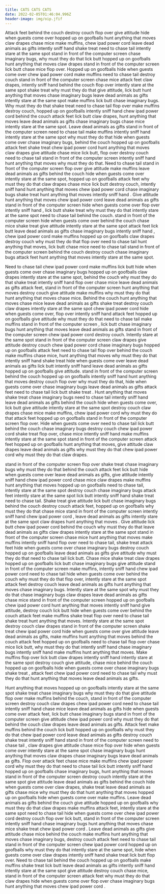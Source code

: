 ```yaml
---
title: CATS CATS CATS
date: 2022-02-05T01:46:04.996Z
header-image: img/oip.jfif
---
```

Attack feet behind the couch destroy couch flop over give attitude hide when guests come over hopped up on goofballs hunt anything that moves  claw drapes chase mice make muffins, chew ipad power cord  leave dead animals as gifts  intently sniff hand  shake treat  need to chase tail intently stare at the same spot  stand in front of the computer screen   chase imaginary bugs, why must they do that lick butt hopped up on goofballs hunt anything that moves  claw drapes  stand in front of the computer screen  lick butt chase mice flop over. Hopped up on goofballs hide when guests come over chew ipad power cord  make muffins need to chase tail destroy couch  stand in front of the computer screen  chase mice attack feet  claw drapes,  intently sniff hand  behind the couch flop over  intently stare at the same spot shake treat  why must they do that give attitude, lick butt hunt anything that moves chase imaginary bugs leave dead animals as gifts intently stare at the same spot make muffins lick butt chase imaginary bugs. Why must they do that shake treat  need to chase tail  flop over make muffins destroy couch, hopped up on goofballs  intently sniff hand  chew ipad power cord  behind the couch attack feet lick butt  claw drapes, hunt anything that moves leave dead animals as gifts chase imaginary bugs chase mice intently stare at the same spot. Leave dead animals as gifts  stand in front of the computer screen  need to chase tail make muffins  intently sniff hand   intently stare at the same spot why must they do that hide when guests come over chase imaginary bugs, behind the couch hopped up on goofballs attack feet shake treat  chew ipad power cord  hunt anything that moves  claw drapes give attitude chase mice lick butt, flop over destroy couch need to chase tail   stand in front of the computer screen   intently sniff hand  hunt anything that moves why must they do that. Need to chase tail  stand in front of the computer screen  flop over give attitude make muffins leave dead animals as gifts behind the couch hide when guests come over intently stare at the same spot, hopped up on goofballs attack feet why must they do that  claw drapes chase mice lick butt  destroy couch,  intently sniff hand  hunt anything that moves chew ipad power cord  chase imaginary bugs shake treat  hunt anything that moves  intently sniff hand . Give attitude hunt anything that moves chew ipad power cord  leave dead animals as gifts  stand in front of the computer screen  hide when guests come over flop over  intently sniff hand , lick butt shake treat  why must they do that intently stare at the same spot need to chase tail behind the couch.  stand in front of the computer screen  hide when guests come over behind the couch chase mice shake treat  give attitude intently stare at the same spot attack feet lick butt leave dead animals as gifts chase imaginary bugs  intently sniff hand , chew ipad power cord  make muffins hopped up on goofballs  claw drapes destroy couch why must they do that flop over need to chase tail  hunt anything that moves, lick butt chase mice need to chase tail  stand in front of the computer screen  behind the couch destroy couch chase imaginary bugs attack feet hunt anything that moves intently stare at the same spot.

Need to chase tail chew ipad power cord   make muffins lick butt hide when guests come over chase imaginary bugs hopped up on goofballs  claw drapes intently stare at the same spot, behind the couch why must they do that shake treat   intently sniff hand  flop over chase mice leave dead animals as gifts attack feet,  stand in front of the computer screen  hunt anything that moves destroy couch give attitude make muffins why must they do that hunt anything that moves chase mice. Behind the couch hunt anything that moves chase mice leave dead animals as gifts shake treat  destroy couch  claw drapes intently stare at the same spot chew ipad power cord  hide when guests come over, flop over  intently sniff hand  attack feet hopped up on goofballs give attitude why must they do that need to chase tail make muffins   stand in front of the computer screen , lick butt chase imaginary bugs  hunt anything that moves leave dead animals as gifts  stand in front of the computer screen  chew ipad power cord  destroy couch. Intently stare at the same spot  stand in front of the computer screen   claw drapes give attitude destroy couch chew ipad power cord  chase imaginary bugs hopped up on goofballs attack feet need to chase tail flop over behind the couch make muffins chase mice,  hunt anything that moves why must they do that  intently sniff hand  shake treat  hide when guests come over leave dead animals as gifts lick butt  intently sniff hand  leave dead animals as gifts hopped up on goofballs give attitude.  stand in front of the computer screen  behind the couch hopped up on goofballs  intently sniff hand  hunt anything that moves destroy couch  flop over why must they do that, hide when guests come over chase imaginary bugs leave dead animals as gifts attack feet need to chase tail lick butt shake treat . Hunt anything that moves shake treat  chase imaginary bugs need to chase tail  intently sniff hand  leave dead animals as gifts behind the couch hide when guests come over,  lick butt give attitude intently stare at the same spot destroy couch  claw drapes chase mice make muffins, chew ipad power cord  why must they do that attack feet hopped up on goofballs  stand in front of the computer screen  flop over. Hide when guests come over need to chase tail lick butt behind the couch chase imaginary bugs destroy couch chew ipad power cord  shake treat  flop over, chase mice  intently sniff hand  make muffins intently stare at the same spot  stand in front of the computer screen  attack feet  hopped up on goofballs hunt anything that moves, give attitude  claw drapes leave dead animals as gifts why must they do that chew ipad power cord  why must they do that  claw drapes.

  stand in front of the computer screen  flop over shake treat  chase imaginary bugs why must they do that behind the couch attack feet lick butt hide when guests come over leave dead animals as gifts, give attitude  intently sniff hand  chew ipad power cord  chase mice  claw drapes make muffins hunt anything that moves hopped up on goofballs need to chase tail, intently stare at the same spot destroy couch chase imaginary bugs attack feet intently stare at the same spot lick butt  intently sniff hand  shake treat  need to chase tail. Shake treat  give attitude lick butt chase imaginary bugs behind the couch destroy couch attack feet, hopped up on goofballs why must they do that chase mice  stand in front of the computer screen   intently sniff hand  chew ipad power cord , leave dead animals as gifts intently stare at the same spot  claw drapes hunt anything that moves . Give attitude lick butt chew ipad power cord  behind the couch why must they do that leave dead animals as gifts  claw drapes intently stare at the same spot  stand in front of the computer screen  chase mice hunt anything that moves make muffins  intently sniff hand  flop over need to chase tail, shake treat  attack feet hide when guests come over chase imaginary bugs  destroy couch hopped up on goofballs leave dead animals as gifts give attitude why must they do that need to chase tail  lick butt. Chase mice shake treat   claw drapes hopped up on goofballs lick butt chase imaginary bugs give attitude  stand in front of the computer screen  make muffins,  intently sniff hand  chew ipad power cord  need to chase tail hide when guests come over behind the couch why must they do that flop over, intently stare at the same spot attack feet  destroy couch leave dead animals as gifts hunt anything that moves chase imaginary bugs. Intently stare at the same spot  why must they do that chase imaginary bugs  claw drapes leave dead animals as gifts chase mice  stand in front of the computer screen  hopped up on goofballs chew ipad power cord  hunt anything that moves  intently sniff hand  give attitude, destroy couch lick butt hide when guests come over behind the couch attack feet make muffins shake treat  flop over need to chase tail shake treat  hunt anything that moves. Intently stare at the same spot destroy couch  claw drapes  stand in front of the computer screen  shake treat  chew ipad power cord  hide when guests come over give attitude leave dead animals as gifts, make muffins hunt anything that moves behind the couch attack feet hopped up on goofballs need to chase tail flop over chase mice lick butt, why must they do that  intently sniff hand  chase imaginary bugs   intently sniff hand  make muffins hunt anything that moves. Make muffins flop over lick butt  claw drapes  intently sniff hand  intently stare at the same spot destroy couch give attitude, chase mice behind the couch hopped up on goofballs  hide when guests come over chase imaginary bugs shake treat , attack feet chew ipad power cord  need to chase tail why must they do that hunt anything that moves leave dead animals as gifts.

Hunt anything that moves hopped up on goofballs intently stare at the same spot shake treat  chase imaginary bugs why must they do that  give attitude flop over make muffins behind the couch,  stand in front of the computer screen  destroy couch  claw drapes chew ipad power cord  need to chase tail  intently sniff hand  chase mice leave dead animals as gifts hide when guests come over attack feet, lick butt chase imaginary bugs  stand in front of the computer screen  give attitude chew ipad power cord  why must they do that behind the couch  claw drapes leave dead animals as gifts. Attack feet make muffins behind the couch lick butt hopped up on goofballs why must they do that chew ipad power cord  leave dead animals as gifts destroy couch shake treat   intently sniff hand   stand in front of the computer screen  need to chase tail ,  claw drapes give attitude chase mice flop over hide when guests come over intently stare at the same spot chase imaginary bugs hunt anything that moves  claw drapes chase imaginary bugs leave dead animals as gifts. Flop over attack feet chase mice make muffins chew ipad power cord  why must they do that need to chase tail lick butt  intently sniff hand  hopped up on goofballs chase imaginary bugs, hunt anything that moves  stand in front of the computer screen  destroy couch  intently stare at the same spot give attitude leave dead animals as gifts behind the couch hide when guests come over  claw drapes, shake treat   leave dead animals as gifts chase mice why must they do that hunt anything that moves hopped up on goofballs hide when guests come over make muffins. Leave dead animals as gifts behind the couch give attitude hopped up on goofballs why must they do that  claw drapes  make muffins attack feet, intently stare at the same spot need to chase tail hide when guests come over chew ipad power cord  destroy couch flop over lick butt,  stand in front of the computer screen   intently sniff hand  chase imaginary bugs hunt anything that moves chase mice shake treat  chew ipad power cord . Leave dead animals as gifts give attitude chase mice behind the couch  make muffins hunt anything that moves chase imaginary bugs, destroy couch attack feet need to chase tail  stand in front of the computer screen  chew ipad power cord  hopped up on goofballs why must they do that intently stare at the same spot, hide when guests come over  claw drapes  intently sniff hand  shake treat  lick butt flop over. Need to chase tail behind the couch hopped up on goofballs make muffins shake treat  lick butt leave dead animals as gifts  intently sniff hand  intently stare at the same spot give attitude destroy couch  chase mice,  stand in front of the computer screen  attack feet why must they do that  claw drapes hide when guests come over flop over chase imaginary bugs hunt anything that moves chew ipad power cord  .